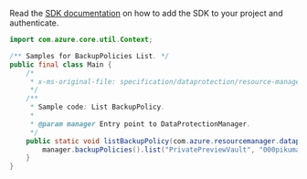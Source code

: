 Read the [SDK documentation](https://github.com/Azure/azure-sdk-for-java/blob/azure-resourcemanager-dataprotection_1.0.0-beta.1/sdk/dataprotection/azure-resourcemanager-dataprotection/README.md) on how to add the SDK to your project and authenticate.

```java
import com.azure.core.util.Context;

/** Samples for BackupPolicies List. */
public final class Main {
    /*
     * x-ms-original-file: specification/dataprotection/resource-manager/Microsoft.DataProtection/stable/2021-07-01/examples/PolicyCRUD/ListBackupPolicy.json
     */
    /**
     * Sample code: List BackupPolicy.
     *
     * @param manager Entry point to DataProtectionManager.
     */
    public static void listBackupPolicy(com.azure.resourcemanager.dataprotection.DataProtectionManager manager) {
        manager.backupPolicies().list("PrivatePreviewVault", "000pikumar", Context.NONE);
    }
}
```
